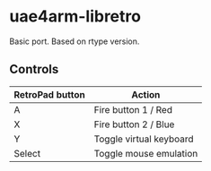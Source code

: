 # uae4arm-libretro

Basic port. Based on rtype version.

## Controls

|RetroPad button|Action|
|---|---|
|A|Fire button 1 / Red|
|X|Fire button 2 / Blue|
|Y|Toggle virtual keyboard|
|Select|Toggle mouse emulation|
